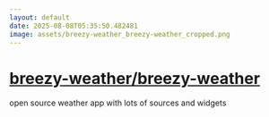 ```yaml
---
layout: default
date: 2025-08-08T05:35:50.482481
image: assets/breezy-weather_breezy-weather_cropped.png
---
```


# [breezy-weather/breezy-weather](https://github.com/breezy-weather/breezy-weather)

open source weather app with lots of sources and widgets
